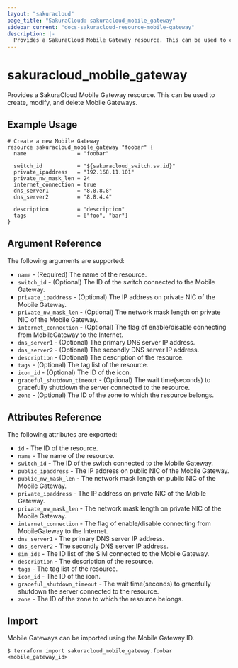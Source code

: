 ```yaml
---
layout: "sakuracloud"
page_title: "SakuraCloud: sakuracloud_mobile_gateway"
sidebar_current: "docs-sakuracloud-resource-mobile-gateway"
description: |-
  Provides a SakuraCloud Mobile Gateway resource. This can be used to create, modify, and delete Mobile Gateways.
---
```


# sakuracloud\_mobile\_gateway

Provides a SakuraCloud Mobile Gateway resource. This can be used to create, modify, and delete Mobile Gateways.

## Example Usage

```hcl
# Create a new Mobile Gateway
resource sakuracloud_mobile_gateway "foobar" {
  name                = "foobar"

  switch_id           = "${sakuracloud_switch.sw.id}"
  private_ipaddress   = "192.168.11.101"
  private_nw_mask_len = 24
  internet_connection = true
  dns_server1         = "8.8.8.8"
  dns_server2         = "8.8.4.4" 
  
  description         = "description"
  tags                = ["foo", "bar"]
}
```

## Argument Reference

The following arguments are supported:

* `name` - (Required) The name of the resource.
* `switch_id` - (Optional) The ID of the switch connected to the Mobile Gateway.
* `private_ipaddress` - (Optional) The IP address on private NIC of the Mobile Gateway.
* `private_nw_mask_len` - (Optional) The network mask length on private NIC of the Mobile Gateway.
* `internet_connection` - (Optional) The flag of enable/disable connecting from MobileGateway to the Internet.
* `dns_server1` - (Optional) The primary DNS server IP address.
* `dns_server2` - (Optional) The secondly DNS server IP address.
* `description` - (Optional) The description of the resource.
* `tags` - (Optional) The tag list of the resource.
* `icon_id` - (Optional) The ID of the icon.
* `graceful_shutdown_timeout` - (Optional) The wait time(seconds) to gracefully shutdown the server connected to the resource.
* `zone` - (Optional) The ID of the zone to which the resource belongs.

## Attributes Reference

The following attributes are exported:

* `id` - The ID of the resource.
* `name` - The name of the resource.
* `switch_id` - The ID of the switch connected to the Mobile Gateway.
* `public_ipaddress` - The IP address on public NIC of the Mobile Gateway.
* `public_nw_mask_len` - The network mask length on public NIC of the Mobile Gateway.
* `private_ipaddress` - The IP address on private NIC of the Mobile Gateway.
* `private_nw_mask_len` - The network mask length on private NIC of the Mobile Gateway.
* `internet_connection` - The flag of enable/disable connecting from MobileGateway to the Internet.
* `dns_server1` - The primary DNS server IP address.
* `dns_server2` - The secondly DNS server IP address.
* `sim_ids` - The ID list of the SIM connected to the Mobile Gateway.
* `description` - The description of the resource.
* `tags` - The tag list of the resource.
* `icon_id` - The ID of the icon.
* `graceful_shutdown_timeout` - The wait time(seconds) to gracefully shutdown the server connected to the resource.
* `zone` - The ID of the zone to which the resource belongs.

## Import

Mobile Gateways can be imported using the Mobile Gateway ID.

```
$ terraform import sakuracloud_mobile_gateway.foobar <mobile_gateway_id>
```
